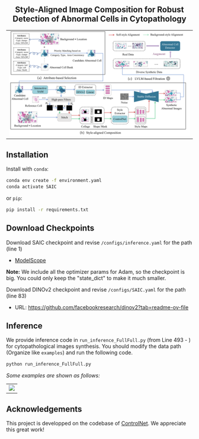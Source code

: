 <p align="center">

  <h2 align="center">Style-Aligned Image Composition for Robust Detection of Abnormal Cells in Cytopathology</h2>
  
  <table align="center">
    <tr>
    <td>
      <img src="assets/Figures/framework.png">
    </td>
    </tr>
  </table>


## Installation
Install with `conda`: 
```bash
conda env create -f environment.yaml
conda activate SAIC
```
or `pip`:
```bash
pip install -r requirements.txt
```

## Download Checkpoints
Download SAIC checkpoint and revise `/configs/inference.yaml` for the path (line 1) 
* [ModelScope](https://modelscope.cn/models/JoeyQi/SAIC/files)

**Note:** We include all the optimizer params for Adam, so the checkpoint is big. You could only keep the "state_dict" to make it much smaller.


Download DINOv2 checkpoint and revise `/configs/SAIC.yaml` for the path (line 83)
* URL: https://github.com/facebookresearch/dinov2?tab=readme-ov-file

## Inference
We provide inference code in `run_inference_FullFull.py` (from Line 493 - ) for cytopathological images synthesis. You should modify the data path (Organize like `examples`) and run the following code.

```bash
python run_inference_FullFull.py
```

*Some examples are shown as follows:*
  <table align="center">
    <tr>
    <td>
      <img src="assets/Figures/demonstration.png">
    </td>
    </tr>
  </table>

## Acknowledgements
This project is developped on the codebase of [ControlNet](https://github.com/lllyasviel/ControlNet). We appreciate this great work! 
